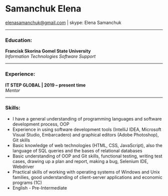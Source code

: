 # Samanchuk Elena 
[elenasamanchuk@gmail.com](elenasamanchuk@gmail.com) | skype: Elena Samanchuk

***

### Education:
**Francisk Skorina Gomel State University**  
_Information Technologies Software Support_

***

### Experience:
**IT STEP GLOBAL | 2019 – present time**  
_Mentor_

***


### Skills:
- I have a general understanding of programming languages and software development process, OOP
- Experience in using software development tools (IntelliJ IDEA, Microsoft Visual Studio,
Embarcadero) and graphical editors (Adobe Photoshop), Git skills
- Basic knowledge of web technologies (HTML, CSS, JavaScript), also the language of SQL
queries and the bases of relational databases
- Basic understanding of OOP and Git skills, functional testing, writing test cases, drawing up a plan and report, making a bug, Selenium IDE, Webdriver
- Practical skills of working with operating systems of Windows and Unix families, good
understanding of client-server applications and economic programs (1C)
- English - Pre-Intermediate
